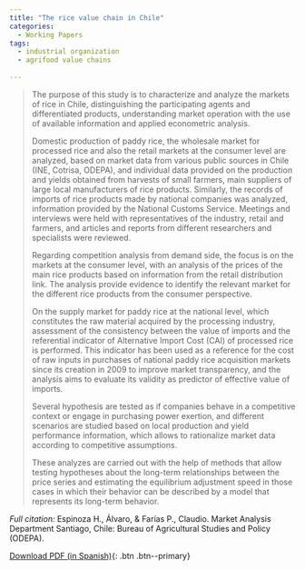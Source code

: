 ```yaml
---
title: "The rice value chain in Chile"
categories:
  - Working Papers
tags:
  - industrial organization
  - agrifood value chains
  
---
```

> The purpose of this study is to characterize and analyze the markets of rice in Chile, distinguishing the participating agents and differentiated products, understanding market operation with the use of available information and applied econometric analysis.
>
> Domestic production of paddy rice, the wholesale market for processed rice and also the retail markets at the consumer level are analyzed, based on market data from various public sources in Chile (INE, Cotrisa, ODEPA), and individual data provided on the production and yields obtained from harvests of small farmers, main suppliers of large local manufacturers of rice products. Similarly, the records of imports of rice products made by national companies was analyzed, information provided by the National Customs Service. Meetings and interviews were held with representatives of the industry, retail and farmers, and articles and reports from different researchers and specialists were reviewed.
>
> Regarding competition analysis from demand side, the focus is on the markets at the consumer level, with an analysis of the prices of the main rice products based on information from the retail distribution link. The analysis provide evidence to identify the relevant market for the different rice products from the consumer perspective.
>
> On the supply market for paddy rice at the national level, which constitutes the raw material acquired by the processing industry, assessment of the consistency between the value of imports and the referential indicator of Alternative Import Cost (CAI) of processed rice is performed. This indicator has been used as a reference for the cost of raw inputs in purchases of national paddy rice acquisition markets since its creation in 2009 to improve market transparency, and the analysis aims to evaluate its validity as predictor of effective value of imports.
>
> Several hypothesis are tested as if companies behave in a competitive context or engage in purchasing power exertion, and different scenarios are studied based on local production and yield performance information, which allows to rationalize market data according to competitive assumptions.
>
> These analyzes are carried out with the help of methods that allow testing hypotheses about the long-term relationships between the price series and estimating the equilibrium adjustment speed in those cases in which their behavior can be described by a model that represents its long-term behavior. 

*Full citation:* Espinoza H., Álvaro, & Farías P., Claudio. Market Analysis Department Santiago, Chile: Bureau of Agricultural Studies and Policy (ODEPA).

[Download PDF (in Spanish)](https://www.odepa.gob.cl/wp-content/uploads/2018/02/ARROZ2018Final.pdf){: .btn .btn--primary}



